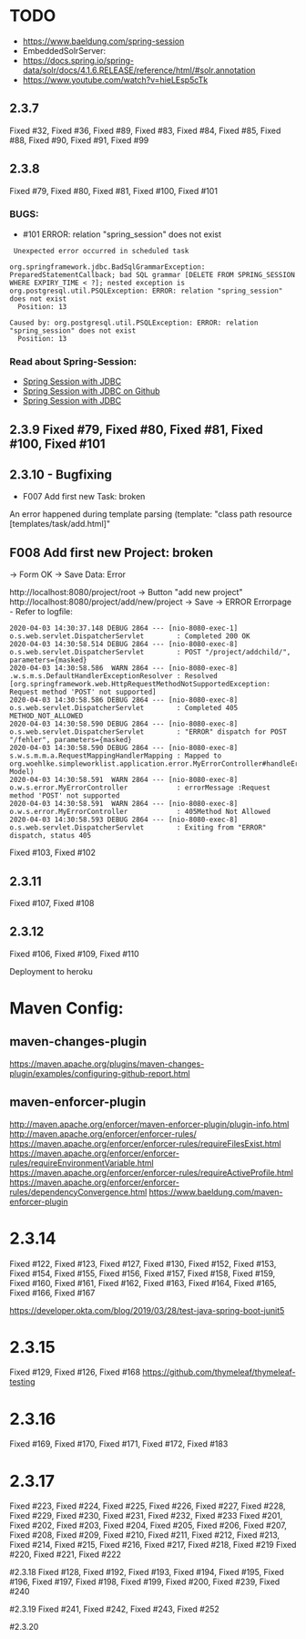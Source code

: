 # TODO 

* https://www.baeldung.com/spring-session
* EmbeddedSolrServer:
* https://docs.spring.io/spring-data/solr/docs/4.1.6.RELEASE/reference/html/#solr.annotation
* https://www.youtube.com/watch?v=hieLEsp5cTk


## 2.3.7
Fixed #32, Fixed #36,  Fixed #89, Fixed #83, Fixed #84, Fixed #85, Fixed #88, Fixed #90, Fixed #91, Fixed #99


## 2.3.8
Fixed #79, Fixed #80, Fixed #81, Fixed #100, Fixed #101


### BUGS:
*  #101 ERROR: relation "spring_session" does not exist

````
 Unexpected error occurred in scheduled task

org.springframework.jdbc.BadSqlGrammarException: PreparedStatementCallback; bad SQL grammar [DELETE FROM SPRING_SESSION WHERE EXPIRY_TIME < ?]; nested exception is org.postgresql.util.PSQLException: ERROR: relation "spring_session" does not exist
  Position: 13

Caused by: org.postgresql.util.PSQLException: ERROR: relation "spring_session" does not exist
  Position: 13
````

### Read about Spring-Session:
* [Spring Session with JDBC](https://www.baeldung.com/spring-session-jdbc)
* [Spring Session with JDBC on Github](https://github.com/eugenp/tutorials/tree/master/spring-session/spring-session-jdbc)
* [Spring Session with JDBC](https://www.javadevjournal.com/spring/spring-session-with-jdbc/)

## 2.3.9 Fixed #79, Fixed #80, Fixed #81, Fixed #100, Fixed #101

## 2.3.10 - Bugfixing 

* F007 Add first new Task: broken

An error happened during template parsing (template: "class path resource [templates/task/add.html]"


## F008 Add first new Project: broken
-> Form OK
-> Save Data: Error

http://localhost:8080/project/root
-> Button "add new project"
http://localhost:8080/project/add/new/project
-> Save -> ERROR
Errorpage - Refer to logfile:
````
2020-04-03 14:30:37.148 DEBUG 2864 --- [nio-8080-exec-1] o.s.web.servlet.DispatcherServlet        : Completed 200 OK
2020-04-03 14:30:58.514 DEBUG 2864 --- [nio-8080-exec-8] o.s.web.servlet.DispatcherServlet        : POST "/project/addchild/", parameters={masked}
2020-04-03 14:30:58.586  WARN 2864 --- [nio-8080-exec-8] .w.s.m.s.DefaultHandlerExceptionResolver : Resolved [org.springframework.web.HttpRequestMethodNotSupportedException: Request method 'POST' not supported]
2020-04-03 14:30:58.586 DEBUG 2864 --- [nio-8080-exec-8] o.s.web.servlet.DispatcherServlet        : Completed 405 METHOD_NOT_ALLOWED
2020-04-03 14:30:58.590 DEBUG 2864 --- [nio-8080-exec-8] o.s.web.servlet.DispatcherServlet        : "ERROR" dispatch for POST "/fehler", parameters={masked}
2020-04-03 14:30:58.590 DEBUG 2864 --- [nio-8080-exec-8] s.w.s.m.m.a.RequestMappingHandlerMapping : Mapped to org.woehlke.simpleworklist.application.error.MyErrorController#handleError(HttpServletRequest, Model)
2020-04-03 14:30:58.591  WARN 2864 --- [nio-8080-exec-8] o.w.s.error.MyErrorController            : errorMessage :Request method 'POST' not supported
2020-04-03 14:30:58.591  WARN 2864 --- [nio-8080-exec-8] o.w.s.error.MyErrorController            : 405Method Not Allowed
2020-04-03 14:30:58.593 DEBUG 2864 --- [nio-8080-exec-8] o.s.web.servlet.DispatcherServlet        : Exiting from "ERROR" dispatch, status 405
````

Fixed #103, Fixed #102

## 2.3.11 
Fixed #107, Fixed #108

## 2.3.12
Fixed #106, Fixed #109, Fixed #110

Deployment to heroku
 
# Maven Config:
## maven-changes-plugin
https://maven.apache.org/plugins/maven-changes-plugin/examples/configuring-github-report.html

## maven-enforcer-plugin
http://maven.apache.org/enforcer/maven-enforcer-plugin/plugin-info.html
http://maven.apache.org/enforcer/enforcer-rules/
https://maven.apache.org/enforcer/enforcer-rules/requireFilesExist.html
https://maven.apache.org/enforcer/enforcer-rules/requireEnvironmentVariable.html
https://maven.apache.org/enforcer/enforcer-rules/requireActiveProfile.html
https://maven.apache.org/enforcer/enforcer-rules/dependencyConvergence.html
https://www.baeldung.com/maven-enforcer-plugin

# 2.3.14
Fixed #122, Fixed #123, Fixed #127, Fixed #130, Fixed #152, Fixed #153, Fixed #154, Fixed #155, Fixed #156, Fixed #157, Fixed #158, Fixed #159, Fixed #160, Fixed #161, Fixed #162, Fixed #163, Fixed #164, Fixed #165, Fixed #166, Fixed #167

https://developer.okta.com/blog/2019/03/28/test-java-spring-boot-junit5

# 2.3.15
Fixed #129, Fixed #126, Fixed #168 
https://github.com/thymeleaf/thymeleaf-testing

# 2.3.16 
Fixed #169, Fixed #170, Fixed #171, Fixed #172, Fixed #183 

# 2.3.17
Fixed #223, Fixed #224, Fixed #225, Fixed #226, Fixed #227, Fixed #228, Fixed #229, Fixed #230, Fixed #231, Fixed #232, Fixed #233 
Fixed #201, Fixed #202, Fixed #203, Fixed #204, Fixed #205, Fixed #206, Fixed #207, Fixed #208, Fixed #209, Fixed #210, Fixed #211, Fixed #212, Fixed #213, Fixed #214, Fixed #215, Fixed #216, Fixed #217, Fixed #218, Fixed #219 
Fixed #220, Fixed #221, Fixed #222 

#2.3.18
Fixed #128, Fixed #192, Fixed #193, Fixed #194, Fixed #195, Fixed #196, Fixed #197, Fixed #198, Fixed #199, Fixed #200, Fixed #239, Fixed #240

#2.3.19
Fixed #241, Fixed #242, Fixed #243, Fixed #252

#2.3.20

